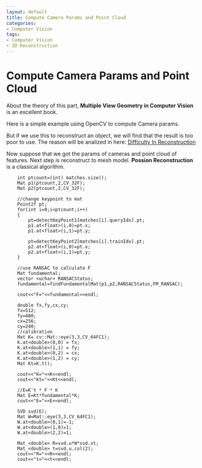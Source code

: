 ```yaml
---
layout: default
title: Compute Camera Params and Point Cloud
categories:
- Computer Vision
tags:
- Computer Vision
- 3D Reconstruction
---
```


# Compute Camera Params and Point Cloud

About the theory of this part, **Multiple View Geometry in Computer Vision** is an excellent book.

Here is a simple example using OpenCV to compute Camera params. 

But if we use this to reconstruct an object, we will find that the result is too poor to use. The reason will be analized in here: 
[Difficulty In Reconstruction](./Difficulity_In_Reconstruction.html)

Now suppose that we got the params of cameras and point cloud of features. Next step is reconstruct to mesh model. **Possion Reconstruction** is a classical algorithm.

```
	int ptcount=(int) matches.size();
	Mat p1(ptcount,2,CV_32F);
	Mat p2(ptcount,2,CV_32F);

	//change keypoint to mat
	Point2f pt;
	for(int i=0;i<ptcount;i++)
	{
		pt=detectKeyPoint1[matches[i].queryIdx].pt;
		p1.at<float>(i,0)=pt.x;
		p1.at<float>(i,1)=pt.y;

		pt=detectKeyPoint2[matches[i].trainIdx].pt;
		p2.at<float>(i,0)=pt.x;
		p2.at<float>(i,1)=pt.y;
	}

	//use RANSAC to calculate F
	Mat fundamental;
	vector <uchar> RANSACStatus;
	fundamental=findFundamentalMat(p1,p2,RANSACStatus,FM_RANSAC);

	cout<<"F="<<fundamental<<endl;

	double fx,fy,cx,cy;
	fx=512;
	fy=480;
	cx=256;
	cy=240;
	//calibration
	Mat K= cv::Mat::eye(3,3,CV_64FC1);
	K.at<double>(0,0) = fx;
	K.at<double>(1,1) = fy;
	K.at<double>(0,2) = cx;
	K.at<double>(1,2) = cy;
	Mat Kt=K.t();

	cout<<"K="<<K<<endl;
	cout<<"Kt="<<Kt<<endl;

	//E=K't * F * K
	Mat E=Kt*fundamental*K;
	cout<<"E="<<E<<endl;

	SVD svd(E);
	Mat W=Mat::eye(3,3,CV_64FC1);
	W.at<double>(0,1)=-1;
	W.at<double>(1,0)=1;
	W.at<double>(2,2)=1;

	Mat_<double> R=svd.u*W*svd.vt;
	Mat_<double> t=svd.u.col(2);
	cout<<"R="<<R<<endl;
	cout<<"t="<<t<<endl;
```

